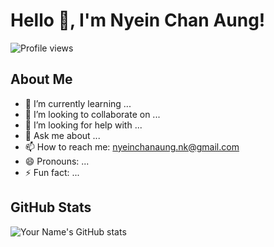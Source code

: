 # Hello 👋, I'm Nyein Chan Aung!

![Profile views](https://gpvc.arturio.dev/NyeinChanAungNCA)

## About Me
- 🌱 I’m currently learning ...
- 👯 I’m looking to collaborate on ...
- 🤔 I’m looking for help with ...
- 💬 Ask me about ...
- 📫 How to reach me: [nyeinchanaung.nk@gmail.com](mailto:nyeinchanaung.nk@gmail.com)
- 😄 Pronouns: ...
- ⚡ Fun fact: ...

## GitHub Stats
![Your Name's GitHub stats](https://github-readme-stats.vercel.app/api?username=NyeinChanAungNCA&show_icons=true&theme=radical)


<!--
**NyeinChanAungNCA/NyeinChanAungNCA** is a ✨ _special_ ✨ repository because its `README.md` (this file) appears on your GitHub profile.

Here are some ideas to get you started:

- 🔭 I’m currently working on ...
- 🌱 I’m currently learning ...
- 👯 I’m looking to collaborate on ...
- 🤔 I’m looking for help with ...
- 💬 Ask me about ...
- 📫 How to reach me: ...
- 😄 Pronouns: ...
- ⚡ Fun fact: ...
-->
